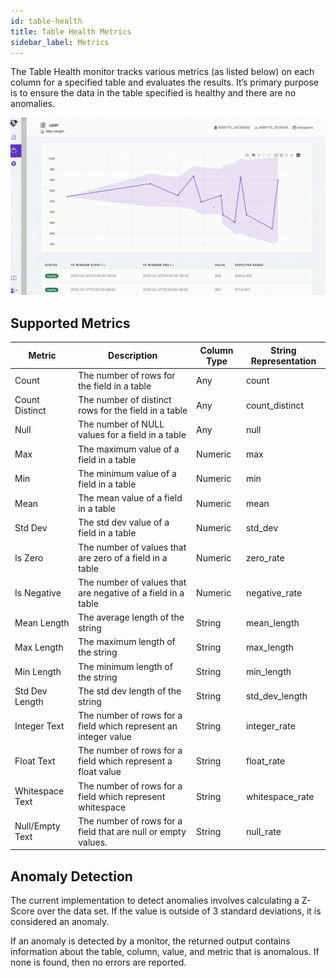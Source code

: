 ```yaml
---
id: table-health
title: Table Health Metrics
sidebar_label: Metrics
---
```


The Table Health monitor tracks various metrics (as listed below) on each column for a specified table and evaluates the results. It’s primary purpose is to ensure the data in the table specified is healthy and there are no anomalies.

<img src="/img/monitors/table_health.png" alt="Table health" />

## Supported Metrics

| Metric          | Description                                                     | Column Type | String Representation |
|-----------------|-----------------------------------------------------------------|-------------|-----------------------|
| Count           | The number of rows for the field in a table                     | Any         | count                 |
| Count Distinct  | The number of distinct rows for the field in a table            | Any         | count_distinct        |
| Null            | The number of NULL values for a field in a table                | Any         | null                  |
| Max             | The maximum value of a field in a table                         | Numeric     | max                   |
| Min             | The minimum value of a field in a table                         | Numeric     | min                   |
| Mean            | The mean value of a field in a table                            | Numeric     | mean                  |
| Std Dev         | The std dev value of a field in a table                         | Numeric     | std_dev               |
| Is Zero         | The number of values that are zero of a field in a table        | Numeric     | zero_rate             |
| Is Negative     | The number of values that are negative of a field in a table    | Numeric     | negative_rate         |
| Mean Length     | The average length of the string                                | String      | mean_length           |
| Max Length      | The maximum length of the string                                | String      | max_length            |
| Min Length      | The minimum length of the string                                | String      | min_length            |
| Std Dev Length  | The std dev length of the string                                | String      | std_dev_length        |
| Integer Text    | The number of rows for a field which represent an integer value | String      | integer_rate          |
| Float Text      | The number of rows for a field which represent a float value    | String      | float_rate            |
| Whitespace Text | The number of rows for a field which represent whitespace       | String      | whitespace_rate       |
| Null/Empty Text | The number of rows for a field that are null or empty values.   | String      | null_rate             |

## Anomaly Detection
The current implementation to detect anomalies involves calculating a Z-Score over the data set. If the value is outside of 3 standard deviations, it is considered an anomaly.

If an anomaly is detected by a monitor, the returned output contains information about the table, column, value, and metric that is anomalous. If none is found, then no errors are reported.


